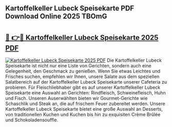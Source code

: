 ## Kartoffelkeller Lubeck Speisekarte PDF Download Online 2025 TBOmG

# <h2><a href="http://gc6edxf.nevu.top/?p=Kartoffelkeller+Lubeck+Speisekarte">🔗 👉🔴 Kartoffelkeller Lubeck Speisekarte 2025 PDF</a></h2>

[![Kartoffelkeller Lubeck Speisekarte 2025 PDF](https://i.imgur.com/dBaPXMq.png)](http://gc6edxf.nevu.top/?p=Kartoffelkeller+Lubeck+Speisekarte)
Die Kartoffelkeller Lubeck Speisekarte ist nicht nur eine Liste von Gerichten, sondern auch eine Gelegenheit, den Geschmack zu genießen. Wenn Sie etwas Leichtes und Frisches suchen, empfehlen wir Ihnen, unsere Salate aus dem speziellen Salatbereich auf der Kartoffelkeller Lubeck Speisekarte unserer Cafeteria zu probieren. Für Fleischliebhaber gibt es auf unserer Kartoffelkeller Lubeck Speisekarte eine Auswahl an Gerichten: Rindfleisch, Schweinefleisch, Huhn und Fisch. Unseren Auserwählten bieten wir Gourmet-Gerichte wie Schaschlik und Steak an, die auf frischem Feuer zubereitet werden. Unsere Kartoffelkeller Lubeck Speisekarte bietet eine große Auswahl an Desserts, von traditionellen Kuchen und Kuchen bis hin zu exquisiten Crème Brûlée und Schokoladensouffle.
